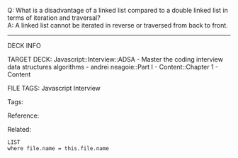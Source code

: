Q: What is a disadvantage of a linked list compared to a double linked list in terms of iteration and traversal?  
A: A linked list cannot be iterated in reverse or traversed from back to front.
<!--ID: 1690032123827-->

---

DECK INFO

TARGET DECK: Javascript::Interview::ADSA - Master the coding interview data structures algorithms - andrei neagoie::Part I - Content::Chapter 1 - Content

FILE TAGS: Javascript Interview

Tags:

Reference:

Related:

```dataview
LIST
where file.name = this.file.name
```

